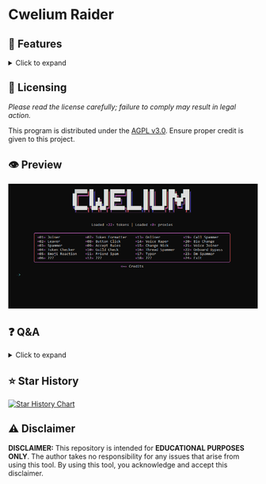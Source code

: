 # Cwelium Raider

## 👾 Features
<details>
<summary>Click to expand</summary>

- Fully request-based Raider
- HTTP & HTTPS proxy support
- Multi-threading support
- Joiner
- Leaver
- Spammer
- Token Checker
- Reactor
- Voice Raper
- Token Formatter
- Button Click
- Accept Rules
- Guild Check
- Bio Changer
- Onliner
- Voice Joiner
- Change Nickname
- Thread Spammer
- Typer
- Onboarding Bypass
- Friender
- Call Spammer
- Mass DM

</details>

## 📝 Licensing
*Please read the license carefully; failure to comply may result in legal action.*

This program is distributed under the [AGPL v3.0](https://github.com/Tips-Discord/Cwelium/blob/main/LICENSE). Ensure proper credit is given to this project.

## 👁 Preview
<p align="center">
  <img src="https://raw.githubusercontent.com/Tips-Discord/Tips-Discord/refs/heads/main/image.png" alt="Cwelium Preview">
</p>

## ❓ Q&A
<details>
<summary>Click to expand</summary>

- **Which version of the Discord API does Cwelium Raider use?**
  - Cwelium Raider utilizes Discord API version 9 (v9).
  
- **What themes/colors are available?**
  - Available colors include green, red, yellow, magenta, blue, cyan, gray, white, pink, light blue, brown, black, aqua, purple, lime, orange, indigo, violet, gold, silver, teal, navy, olive, maroon, coral, salmon, khaki, rose and orchid. 29 in total.
  
- **What proxy format should I use?**
  - Use `username:password@proxy3.example.com:8080` or `example.com:8080`.
  
- **What is Cwelium?**
  - Cwelium is a Discord raiding tool designed for raiding on Discord. It supports HTTP and HTTPS proxies, multi-threading, and includes features like joining and leaving servers, spamming, token checking, mass DMing, and more. It utilizes Discord API v9.

</details>

## ⭐ Star History
[![Star History Chart](https://api.star-history.com/svg?repos=Tips-Discord/Cwelium&theme=dark)](https://api.star-history.com/svg?repos=Tips-Discord/Cwelium)

## ⚠️ Disclaimer
**DISCLAIMER:** This repository is intended for **EDUCATIONAL PURPOSES ONLY**. The author takes no responsibility for any issues that arise from using this tool. By using this tool, you acknowledge and accept this disclaimer.

</details>
